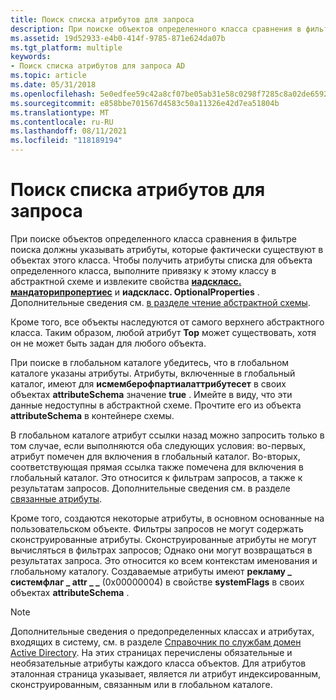 ```yaml
---
title: Поиск списка атрибутов для запроса
description: При поиске объектов определенного класса сравнения в фильтре поиска должны указывать атрибуты, которые фактически существуют в объектах этого класса.
ms.assetid: 19d52933-e4b0-414f-9785-871e624da07b
ms.tgt_platform: multiple
keywords:
- Поиск списка атрибутов для запроса AD
ms.topic: article
ms.date: 05/31/2018
ms.openlocfilehash: 5e0edfee59c42a8cf07be05ab31e58c0298f7285c8a02de659257e3b3cd14bfc
ms.sourcegitcommit: e858bbe701567d4583c50a11326e42d7ea51804b
ms.translationtype: MT
ms.contentlocale: ru-RU
ms.lasthandoff: 08/11/2021
ms.locfileid: "118189194"
---
```

# <a name="finding-a-list-of-attributes-to-query"></a>Поиск списка атрибутов для запроса

При поиске объектов определенного класса сравнения в фильтре поиска должны указывать атрибуты, которые фактически существуют в объектах этого класса. Чтобы получить атрибуты списка для объекта определенного класса, выполните привязку к этому классу в абстрактной схеме и извлеките свойства [**иадскласс. мандаторипропертиес**](/windows/desktop/ADSI/iadsclass-property-methods) и **иадскласс. OptionalProperties** . Дополнительные сведения см. [в разделе чтение абстрактной схемы](reading-the-abstract-schema.md).

Кроме того, все объекты наследуются от самого верхнего абстрактного класса. Таким образом, любой атрибут **Top** может существовать, хотя он не может быть задан для любого объекта.

При поиске в глобальном каталоге убедитесь, что в глобальном каталоге указаны атрибуты. Атрибуты, включенные в глобальный каталог, имеют для **исмемберофпартиалаттрибутесет** в своих объектах **attributeSchema** значение **true** . Имейте в виду, что эти данные недоступны в абстрактной схеме. Прочтите его из объекта **attributeSchema** в контейнере схемы.

В глобальном каталоге атрибут ссылки назад можно запросить только в том случае, если выполняются оба следующих условия: во-первых, атрибут помечен для включения в глобальный каталог. Во-вторых, соответствующая прямая ссылка также помечена для включения в глобальный каталог. Это относится к фильтрам запросов, а также к результатам запросов. Дополнительные сведения см. в разделе [связанные атрибуты](linked-attributes.md).

Кроме того, создаются некоторые атрибуты, в основном основанные на пользовательском объекте. Фильтры запросов не могут содержать сконструированные атрибуты. Сконструированные атрибуты не могут вычисляться в фильтрах запросов; Однако они могут возвращаться в результатах запроса. Это относится ко всем контекстам именования и глобальному каталогу. Создаваемые атрибуты имеют **рекламу \_ системфлаг \_ attr \_ \_** (0x00000004) в свойстве **systemFlags** в своих объектах **attributeSchema** .

> [!Note]  
> Дополнительные сведения о предопределенных классах и атрибутах, входящих в систему, см. в разделе [Справочник по службам домен Active Directory](active-directory-domain-services-reference.md). На этих страницах перечислены обязательные и необязательные атрибуты каждого класса объектов. Для атрибутов эталонная страница указывает, является ли атрибут индексированным, сконструированным, связанным или в глобальном каталоге.

 

 

 